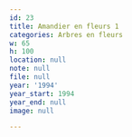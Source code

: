 ```yaml
---
id: 23
title: Amandier en fleurs 1
categories: Arbres en fleurs
w: 65
h: 100
location: null
note: null
file: null
year: '1994'
year_start: 1994
year_end: null
image: null

---
```

